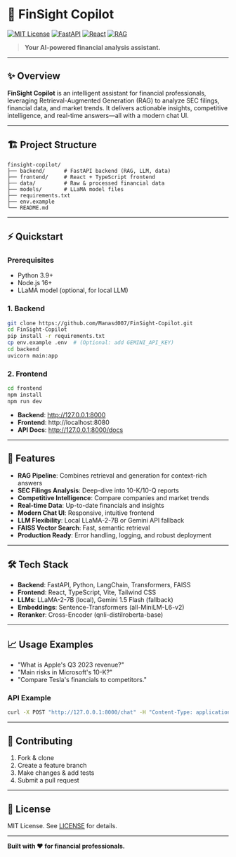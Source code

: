 # 🚀 FinSight Copilot

[![MIT License](https://img.shields.io/badge/license-MIT-green.svg)](LICENSE)
[![FastAPI](https://img.shields.io/badge/backend-FastAPI-blue)](https://fastapi.tiangolo.com/)
[![React](https://img.shields.io/badge/frontend-React-blue)](https://react.dev/)
[![RAG](https://img.shields.io/badge/AI-RAG-yellow)](https://github.com/Manasd007/FinSight-Copilot)

> **Your AI-powered financial analysis assistant.**

---

## ✨ Overview

**FinSight Copilot** is an intelligent assistant for financial professionals, leveraging Retrieval-Augmented Generation (RAG) to analyze SEC filings, financial data, and market trends. It delivers actionable insights, competitive intelligence, and real-time answers—all with a modern chat UI.

---

## 🏗️ Project Structure

```
finsight-copilot/
├── backend/      # FastAPI backend (RAG, LLM, data)
├── frontend/     # React + TypeScript frontend
├── data/         # Raw & processed financial data
├── models/       # LLaMA model files
├── requirements.txt
├── env.example
└── README.md
```

---

## ⚡ Quickstart

### Prerequisites
- Python 3.9+
- Node.js 16+
- LLaMA model (optional, for local LLM)

### 1. Backend
```sh
git clone https://github.com/Manasd007/FinSight-Copilot.git
cd FinSight-Copilot
pip install -r requirements.txt
cp env.example .env  # (Optional: add GEMINI_API_KEY)
cd backend
uvicorn main:app
```

### 2. Frontend
```sh
cd frontend
npm install
npm run dev
```

- **Backend**: http://127.0.0.1:8000
- **Frontend**: http://localhost:8080
- **API Docs**: http://127.0.0.1:8000/docs

---

## 🌟 Features

- **RAG Pipeline**: Combines retrieval and generation for context-rich answers
- **SEC Filings Analysis**: Deep-dive into 10-K/10-Q reports
- **Competitive Intelligence**: Compare companies and market trends
- **Real-time Data**: Up-to-date financials and insights
- **Modern Chat UI**: Responsive, intuitive frontend
- **LLM Flexibility**: Local LLaMA-2-7B or Gemini API fallback
- **FAISS Vector Search**: Fast, semantic retrieval
- **Production Ready**: Error handling, logging, and robust deployment

---

## 🛠️ Tech Stack

- **Backend**: FastAPI, Python, LangChain, Transformers, FAISS
- **Frontend**: React, TypeScript, Vite, Tailwind CSS
- **LLMs**: LLaMA-2-7B (local), Gemini 1.5 Flash (fallback)
- **Embeddings**: Sentence-Transformers (all-MiniLM-L6-v2)
- **Reranker**: Cross-Encoder (qnli-distilroberta-base)

---

## 📈 Usage Examples

- "What is Apple's Q3 2023 revenue?"
- "Main risks in Microsoft's 10-K?"
- "Compare Tesla's financials to competitors."

### API Example
```sh
curl -X POST "http://127.0.0.1:8000/chat" -H "Content-Type: application/json" -d '{"query": "What is Apple revenue?"}'
```

---

## 🤝 Contributing

1. Fork & clone
2. Create a feature branch
3. Make changes & add tests
4. Submit a pull request

---

## 📝 License

MIT License. See [LICENSE](LICENSE) for details.

---

**Built with ❤️ for financial professionals.** 